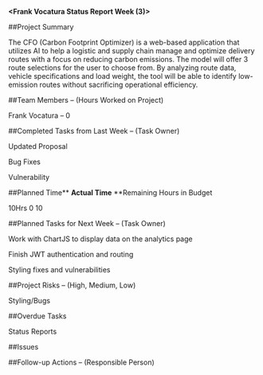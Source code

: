 **<Frank Vocatura Status Report Week (3)&gt;**

##Project Summary

The CFO (Carbon Footprint Optimizer) is a web-based application that utilizes AI to help a logistic and supply chain manage and optimize delivery routes with a focus on reducing carbon emissions. The model will offer 3 route selections for the user to choose from. By analyzing route data, vehicle specifications and load weight, the tool will be able to identify low-emission routes without sacrificing operational efficiency.

##Team Members – (Hours Worked on Project)

Frank Vocatura – 0

##Completed Tasks from Last Week – (Task Owner)

Updated Proposal

Bug Fixes

Vulnerability

##Planned Time** **Actual Time** **Remaining Hours in Budget

10Hrs 0 10

##Planned Tasks for Next Week – (Task Owner)

Work with ChartJS to display data on the analytics page

Finish JWT authentication and routing

Styling fixes and vulnerabilities

##Project Risks – (High, Medium, Low)

Styling/Bugs

##Overdue Tasks

Status Reports

##Issues

##Follow-up Actions – (Responsible Person)